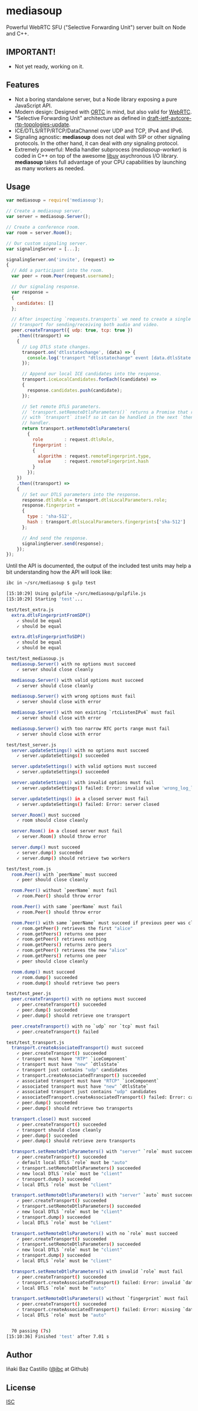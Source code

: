# mediasoup

Powerful WebRTC SFU ("Selective Forwarding Unit") server built on Node and C++.


## IMPORTANT!

* Not yet ready, working on it.


## Features

* Not a boring standalone server, but a Node library exposing a pure JavaScript API.
* Modern design: Designed with [ORTC](http://ortc.org) in mind, but also valid for [WebRTC](http://www.webrtc.org).
* "Selective Forwarding Unit" architecture as defined in [draft-ietf-avtcore-rtp-topologies-update](https://tools.ietf.org/html/draft-ietf-avtcore-rtp-topologies-update).
* ICE/DTLS/RTP/RTCP/DataChannel over UDP and TCP, IPv4 and IPv6.
* Signaling agnostic: **mediasoup** does not deal with SIP or other signaling protocols. In the other hand, it can deal with *any* signaling protocol.
* Extremely powerful: Media handler subprocess (*mediasoup-worker*) is coded in C++ on top of the awesome [libuv](https://github.com/libuv/libuv) asychronous I/O library. **mediasoup** takes full advantage of your CPU capabilities by launching as many workers as needed.


## Usage

```javascript
var mediasoup = require('mediasoup');

// Create a mediasoup server.
var server = mediasoup.Server();

// Create a conference room.
var room = server.Room();

// Our custom signaling server.
var signalingServer = [...];

signalingServer.on('invite', (request) =>
{
  // Add a participant into the room.
  var peer = room.Peer(request.username);

  // Our signaling response.
  var response =
  {
    candidates: []
  };

  // After inspecting `requests.transports` we need to create a single
  // transport for sending/receiving both audio and video.
  peer.createTransport({ udp: true, tcp: true })
    .then((transport) =>
    {
      // Log DTLS state changes.
      transport.on('dtlsstatechange', (data) => {
        console.log('transport "dtlsstatechange" event [data.dtlsState:%s]', data.dtlsState);
      });

      // Append our local ICE candidates into the response.
      transport.iceLocalCandidates.forEach((candidate) =>
      {
        response.candidates.push(candidate);
      });

      // Set remote DTLS parameters.
      // `transport.setRemoteDtlsParameters()` returns a Promise that resolves
      // with `transport` itself so it can be handled in the next `then()`
      // handler.
      return transport.setRemoteDtlsParameters(
        {
          role        : request.dtlsRole,
          fingerprint :
          {
            algorithm : request.remoteFingerprint.type,
            value     : request.remoteFingerprint.hash
          }
        });
    })
    .then((transport) =>
    {
      // Set our DTLS parameters into the response.
      response.dtlsRole = transport.dtlsLocalParameters.role;
      response.fingerprint =
      {
        type : 'sha-512',
        hash : transport.dtlsLocalParameters.fingerprints['sha-512']
      };

      // And send the response.
      signalingServer.send(response);
    });
});
```

Until the API is documented, the output of the included test units may help a bit understanding how the API will look like:

```bash
ibc in ~/src/mediasoup $ gulp test

[15:10:29] Using gulpfile ~/src/mediasoup/gulpfile.js
[15:10:29] Starting 'test'...

test/test_extra.js
  extra.dtlsFingerprintFromSDP()
    ✓ should be equal
    ✓ should be equal

  extra.dtlsFingerprintToSDP()
    ✓ should be equal
    ✓ should be equal

test/test_mediasoup.js
  mediasoup.Server() with no options must succeed
    ✓ server should close cleanly

  mediasoup.Server() with valid options must succeed
    ✓ server should close cleanly

  mediasoup.Server() with wrong options must fail
    ✓ server should close with error

  mediasoup.Server() with non existing `rtcListenIPv4` must fail
    ✓ server should close with error

  mediasoup.Server() with too narrow RTC ports range must fail
    ✓ server should close with error

test/test_server.js
  server.updateSettings() with no options must succeed
    ✓ server.updateSettings() succeeded

  server.updateSettings() with valid options must succeed
    ✓ server.updateSettings() succeeded

  server.updateSettings() with invalid options must fail
    ✓ server.updateSettings() failed: Error: invalid value 'wrong_log_level' for logLevel

  server.updateSettings() in a closed server must fail
    ✓ server.updateSettings() failed: Error: server closed

  server.Room() must succeed
    ✓ room should close cleanly

  server.Room() in a closed server must fail
    ✓ server.Room() should throw error

  server.dump() must succeed
    ✓ server.dump() succeeded
    ✓ server.dump() should retrieve two workers

test/test_room.js
  room.Peer() with `peerName` must succeed
    ✓ peer should close cleanly

  room.Peer() without `peerName` must fail
    ✓ room.Peer() should throw error

  room.Peer() with same `peerName` must fail
    ✓ room.Peer() should throw error

  room.Peer() with same `peerName` must succeed if previous peer was closed before
    ✓ room.getPeer() retrieves the first "alice"
    ✓ room.getPeers() returns one peer
    ✓ room.getPeer() retrieves nothing
    ✓ room.getPeers() returns zero peers
    ✓ room.getPeer() retrieves the new "alice"
    ✓ room.getPeers() returns one peer
    ✓ peer should close cleanly

  room.dump() must succeed
    ✓ room.dump() succeeded
    ✓ room.dump() should retrieve two peers

test/test_peer.js
  peer.createTransport() with no options must succeed
    ✓ peer.createTransport() succeeded
    ✓ peer.dump() succeeded
    ✓ peer.dump() should retrieve one transport

  peer.createTransport() with no `udp` nor `tcp` must fail
    ✓ peer.createTransport() failed

test/test_transport.js
  transport.createAssociatedTransport() must succeed
    ✓ peer.createTransport() succeeded
    ✓ transport must have "RTP" `iceComponent`
    ✓ transport must have "new" `dtlsState`
    ✓ transport just contains "udp" candidates
    ✓ transport.createAssociatedTransport() succeeded
    ✓ associated transport must have "RTCP" `iceComponent`
    ✓ associated transport must have "new" `dtlsState`
    ✓ associated transport just contains "udp" candidates
    ✓ associatedTransport.createAssociatedTransport() failed: Error: cannot call CreateAssociatedTransport() on a RTCP Transport
    ✓ peer.dump() succeeded
    ✓ peer.dump() should retrieve two transports

  transport.close() must succeed
    ✓ peer.createTransport() succeeded
    ✓ transport should close cleanly
    ✓ peer.dump() succeeded
    ✓ peer.dump() should retrieve zero transports

  transport.setRemoteDtlsParameters() with "server" `role` must succeed
    ✓ peer.createTransport() succeeded
    ✓ default local DTLS `role` must be "auto"
    ✓ transport.setRemoteDtlsParameters() succeeded
    ✓ new local DTLS `role` must be "client"
    ✓ transport.dump() succeeded
    ✓ local DTLS `role` must be "client"

  transport.setRemoteDtlsParameters() with "server" `auto` must succeed
    ✓ peer.createTransport() succeeded
    ✓ transport.setRemoteDtlsParameters() succeeded
    ✓ new local DTLS `role` must be "client"
    ✓ transport.dump() succeeded
    ✓ local DTLS `role` must be "client"

  transport.setRemoteDtlsParameters() with no `role` must succeed
    ✓ peer.createTransport() succeeded
    ✓ transport.setRemoteDtlsParameters() succeeded
    ✓ new local DTLS `role` must be "client"
    ✓ transport.dump() succeeded
    ✓ local DTLS `role` must be "client"

  transport.setRemoteDtlsParameters() with invalid `role` must fail
    ✓ peer.createTransport() succeeded
    ✓ transport.createAssociatedTransport() failed: Error: invalid `data.role`
    ✓ local DTLS `role` must be "auto"

  transport.setRemoteDtlsParameters() without `fingerprint` must fail
    ✓ peer.createTransport() succeeded
    ✓ transport.createAssociatedTransport() failed: Error: missing `data.fingerprint`
    ✓ local DTLS `role` must be "auto"


  70 passing (7s)
[15:10:36] Finished 'test' after 7.01 s
```


## Author

Iñaki Baz Castillo ([@ibc](https://github.com/ibc/) at Github)


## License

[ISC](./LICENSE)
